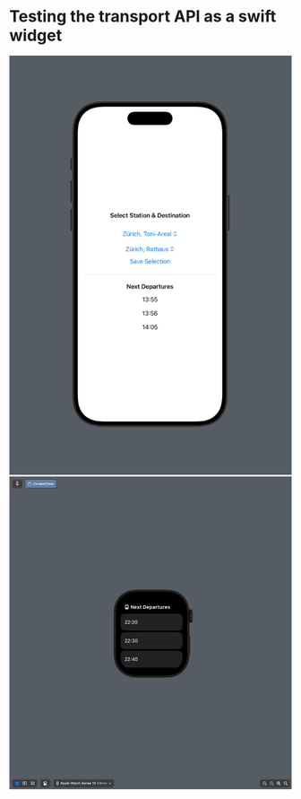 # Testing the transport API as a swift widget

![](TramDisplay/Preview%20Content/Preview%20Assets.xcassets/preview.png)
![](TramDisplay/Preview%20Content/Preview%20Assets.xcassets/previewWatch.png)